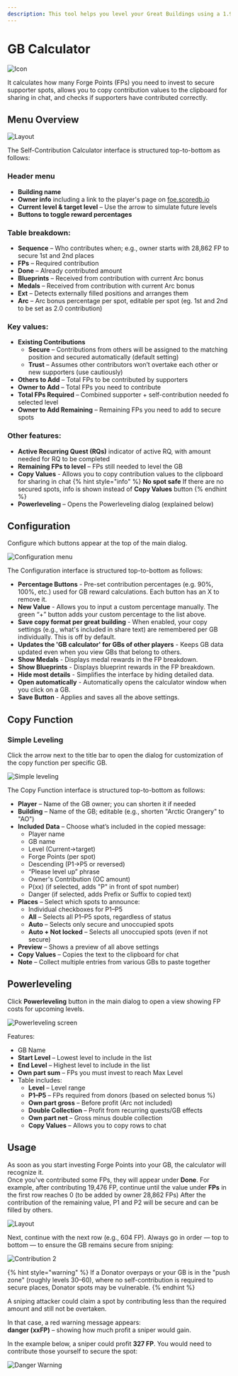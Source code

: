 ```yaml
---
description: This tool helps you level your Great Buildings using a 1.9 support (or any custom value).  
---
```


# GB Calculator
![Icon](./.images/icon.png)

It calculates how many Forge Points (FPs) you need to invest to secure supporter spots, allows you to copy contribution values to the clipboard for sharing in chat, and checks if supporters have contributed correctly. 

## Menu Overview

![Layout](./.images/menu-layout.png)

The Self-Contribution Calculator interface is structured top-to-bottom as follows:

### Header menu
  - **Building name**
  - **Owner info** including a link to the player's page on [foe.scoredb.io](https://foe.scoredb.io/)
  - **Current level & target level** – Use the arrow to simulate future levels
  - **Buttons to toggle reward percentages**

### Table breakdown:
  - **Sequence** – Who contributes when; e.g., owner starts with 28,862 FP to secure 1st and 2nd places
  - **FPs** – Required contribution
  - **Done** – Already contributed amount
  - **Blueprints** – Received from contribution with current Arc bonus
  - **Medals** – Received from contribution with current Arc bonus
  - **Ext** – Detects externally filled positions and arranges them
  - **Arc** – Arc bonus percentage per spot, editable per spot (eg. 1st and 2nd to be set as 2.0 contribution)

### Key values:
  - **Existing Contributions**
    - **Secure** – Contributions from others will be assigned to the matching position and secured automatically (default setting)
    - **Trust** – Assumes other contributors won’t overtake each other or new supporters (use cautiously)
  - **Others to Add** – Total FPs to be contributed by supporters
  - **Owner to Add** – Total FPs you need to contribute
  - **Total FPs Required** – Combined supporter + self-contribution needed fo selected level
  - **Owner to Add Remaining** – Remaining FPs you need to add to secure spots

### Other features:
  - **Active Recurring Quest (RQs)** indicator of active RQ, with amount needed for RQ to be completed
  - **Remaining FPs to level** – FPs still needed to level the GB
  - **Copy Values** - Allows you to copy contribution values to the clipboard for sharing in chat
{% hint style="info" %}
**No spot safe** If there are no secured spots, info is shown instead of **Copy Values** button
{% endhint %}
  - **Powerleveling** – Opens the Powerleveling dialog (explained below)

## Configuration

Configure which buttons appear at the top of the main dialog.

![Configuration menu](./.images/config-menu.png)

The Configuration interface is structured top-to-bottom as follows:
- **Percentage Buttons** - Pre-set contribution percentages (e.g. 90%, 100%, etc.) used for GB reward calculations. Each button has an X to remove it.
- **New Value** - Allows you to input a custom percentage manually. The green “+” button adds your custom percentage to the list above.
- **Save copy format per great building** - When enabled, your copy settings (e.g., what's included in share text) are remembered per GB individually. This is off by default.
- **Updates the 'GB calculator' for GBs of other players** - Keeps GB data updated even when you view GBs that belong to others.
- **Show Medals** - Displays medal rewards in the FP breakdown.
- **Show Blueprints** - Displays blueprint rewards in the FP breakdown.
- **Hide most details** - Simplifies the interface by hiding detailed data.
- **Open automatically** - Automatically opens the calculator window when you click on a GB.
- **Save Button** - Applies and saves all the above settings.

## Copy Function

### Simple Leveling

Click the arrow next to the title bar to open the dialog for customization of the copy function per specific GB.

![Simple leveling](./.images/selecting-presets.png)

The Copy Function interface is structured top-to-bottom as follows:

- **Player** – Name of the GB owner; you can shorten it if needed
- **Building** – Name of the GB; editable (e.g., shorten "Arctic Orangery" to "AO")
- **Included Data** – Choose what’s included in the copied message:
  - Player name
  - GB name
  - Level (Current→target)
  - Forge Points (per spot)
  - Descending (P1→P5 or reversed)
  - “Please level up” phrase
  - Owner's Contribution (OC amount)
  - P(xx) (if selected, adds "P" in front of spot number)
  - Danger (if selected, adds Prefix or Suffix to copied text)
- **Places** – Select which spots to announce:
  - Individual checkboxes for P1–P5
  - **All** – Selects all P1–P5 spots, regardless of status
  - **Auto** – Selects only secure and unoccupied spots
  - **Auto + Not locked** – Selects all unoccupied spots (even if not secure)
- **Preview** – Shows a preview of all above settings
- **Copy Values** – Copies the text to the clipboard for chat
- **Note** – Collect multiple entries from various GBs to paste together

## Powerleveling

Click **Powerleveling** button in the main dialog to open a view showing FP costs for upcoming levels.

![Powerleveling screen](./.images/powerleveling-presets.png)

Features:
- GB Name
- **Start Level** – Lowest level to include in the list
- **End Level** – Highest level to include in the list
- **Own part sum** – FPs you must invest to reach Max Level
- Table includes:
  - **Level** – Level range
  - **P1–P5** – FPs required from donors (based on selected bonus %)
  - **Own part gross** – Before profit (Arc not included)
  - **Double Collection** – Profit from recurring quests/GB effects
  - **Own part net** – Gross minus double collection
  - **Copy Values** – Allows you to copy rows to chat

## Usage

As soon as you start investing Forge Points into your GB, the calculator will recognize it.  
Once you've contributed some FPs, they will appear under **Done**. 
For example, after contributing 19,476 FP, continue until the value under **FPs** in the first row reaches 0 (to be added by owner 28,862 FPs)
After the contribution of the remaining value, P1 and P2 will be secure and can be filled by others.

![Layout](./.images/contributing.png)

Next, continue with the next row (e.g., 604 FP). Always go in order — top to bottom — to ensure the GB remains secure from sniping:

![Contribution 2](./.images/contributing-step-two.png)


{% hint style="warning" %}
If a Donator overpays or your GB is in the "push zone" (roughly levels 30–60), where no self-contribution is required to secure places, Donator spots may be vulnerable.
{% endhint %}

A sniping attacker could claim a spot by contributing less than the required amount and still not be overtaken.

In that case, a red warning message appears:  
**danger (xxFP)** – showing how much profit a sniper would gain.

In the example below, a sniper could profit **327 FP**. You would need to contribute those yourself to secure the spot:

![Danger Warning](./.images/over-contributed.png)
